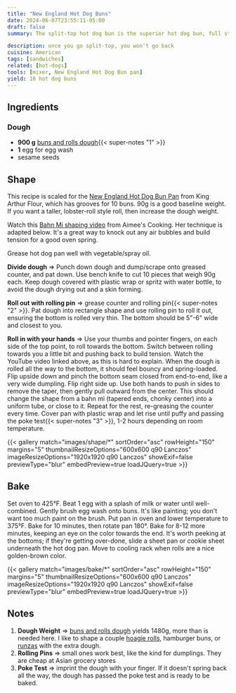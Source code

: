 ```yaml
---
title: "New England Hot Dog Buns"
date: 2024-06-07T23:55:11-05:00
draft: false
summary: The split-top hot dog bun is the superior hot dog bun, full stop.  These soft yet sturdy buns can hold an impressive amount of stuff, perfect for fancy hot dog nights.  The buns can be toasted in a skillet with butter, like a grilled cheese, or thrown onto the grill to get some color and crispness.

description: once you go split-top, you won't go back
cuisine: American
tags: [sandwiches]
related: [hot-dogs]
tools: [mixer, New England Hot Dog Bun pan]
yield: 10 hot dog buns
---
```


## Ingredients

### Dough

* **900 g** [buns and rolls dough](/recipes/buns-and-rolls/){{< super-notes "1" >}}
* **1** egg for egg wash
* sesame seeds

## Shape

This recipe is scaled for the [New England Hot Dog Bun Pan](https://shop.kingarthurbaking.com/items/new-england-hot-dog-bun-pan) from King Arthur Flour, which has grooves for 10 buns.  90g is a good baseline weight.  If you want a taller, lobster-roll style roll, then increase the dough weight.

Watch this [Bahn Mi shaping video](https://youtu.be/5FduMMBM-dQ?t=591) from Aimee's Cooking.  Her technique is adapted below.  It's a great way to knock out any air bubbles and build tension for a good oven spring.

Grease hot dog pan well with vegetable/spray oil.

**Divide dough** => Punch down dough and dump/scrape onto greased counter, and pat down.  Use bench knife to cut 10 pieces that weigh 90g each.  Keep dough covered with plastic wrap or spritz with water bottle, to avoid the dough drying out and a skin forming.

**Roll out with rolling pin** => grease counter and rolling pin{{< super-notes "2" >}}.  Pat dough into rectangle shape and use rolling pin to roll it out, ensuring the bottom is rolled very thin.  The bottom should be 5"-6" wide and closest to you.

**Roll in with your hands** => Use your thumbs and pointer fingers, on each side of the top point, to roll towards the bottom.  Switch between rolling towards you a little bit and pushing back to build tension.  Watch the YouTube video linked above, as this is hard to explain.  When the dough is rolled all the way to the bottom, it should feel bouncy and spring-loaded.  Flip upside down and pinch the bottom seam closed from end-to-end, like a very wide dumpling.  Flip right side up.  Use both hands to push in sides to remove the taper, then gently pull outward from the center.  This should change the shape from a bahn mi (tapered ends, chonky center) into a uniform tube, or close to it.  Repeat for the rest, re-greasing the counter every time.  Cover pan with plastic wrap and let rise until puffy and passing the poke test{{< super-notes "3" >}}, 1-2 hours depending on room temperature.

{{< gallery match="images/shape/*" sortOrder="asc" rowHeight="150" margins="5" thumbnailResizeOptions="600x600 q90 Lanczos" imageResizeOptions="1920x1920 q90 Lanczos" showExif=false previewType="blur" embedPreview=true loadJQuery=true >}}

## Bake

Set oven to 425°F.  Beat 1 egg with a splash of milk or water until well-combined.  Gently brush egg wash onto buns.  It's like painting; you don't want too much paint on the brush.  Put pan in oven and lower temperature to 375°F.  Bake for 10 minutes, then rotate pan 180°.  Bake for 8-12 more minutes, keeping an eye on the color towards the end.  It's worth peeking at the bottoms; if they're getting over-done, slide a sheet pan or cookie sheet underneath the hot dog pan.  Move to cooling rack when rolls are a nice golden-brown color.

{{< gallery match="images/bake/*" sortOrder="asc" rowHeight="150" margins="5" thumbnailResizeOptions="600x600 q90 Lanczos" imageResizeOptions="1920x1920 q90 Lanczos" showExif=false previewType="blur" embedPreview=true loadJQuery=true >}}

## Notes

1. **Dough Weight** => [buns and rolls dough](/recipes/buns-and-rolls/) yields 1480g, more than is needed here.  I like to shape a couple [hoagie rolls](/recipes/soft-hoagie-rolls), hamburger buns, or [runzas](/recipes/runzas) with the extra dough.
2. **Rolling Pins** => small ones work best, like the kind for dumplings.  They are cheap at Asian grocery stores
3. **Poke Test** => imprint the dough with your finger. If it doesn't spring back all the way, the dough has passed the poke test and is ready to be baked.
